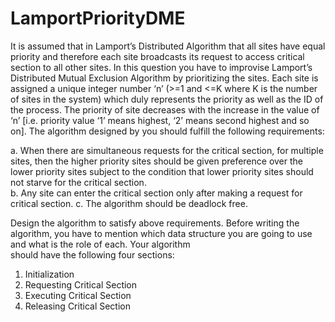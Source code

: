# LamportPriorityDME

It is assumed that in Lamport’s Distributed Algorithm that all sites have equal priority and
therefore each site broadcasts its request to access critical section to all other sites. In this
question you have to improvise Lamport’s Distributed Mutual Exclusion Algorithm by prioritizing
the sites. Each site is assigned a unique integer number ‘n’ (>=1 and <=K where K is the
number of sites in the system) which duly represents the priority as well as the ID of the
process. The priority of site decreases with the increase in the value of ‘n’ [i.e. priority value ‘1’
means highest, ‘2’ means second highest and so on]. The algorithm designed by you should
fulfill the following requirements:   

a. When there are simultaneous requests for the critical section, for multiple sites, then the
higher priority sites should be given preference over the lower priority sites subject to the
condition that lower priority sites should not starve for the critical section.  
b. Any site can enter the critical section only after making a request for critical section.
c. The algorithm should be deadlock free. 
 
Design the algorithm to satisfy above requirements. Before writing the algorithm, you have to
mention which data structure you are going to use and what is the role of each. Your algorithm  
should have the following four sections:  
1) Initialization  
2) Requesting Critical Section  
3) Executing Critical Section  
4) Releasing Critical Section  
